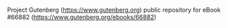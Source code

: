 Project Gutenberg (https://www.gutenberg.org) public repository for
eBook #66882 (https://www.gutenberg.org/ebooks/66882)
